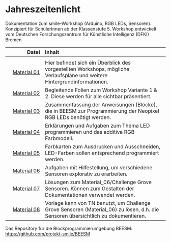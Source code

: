 # Jahreszeitenlicht
Dokumentation zum smile-Workshop (Arduino, RGB LEDs, Sensoren). Konzipiert für SchülerInnen ab der Klassenstufe 5.
Workshop entwickelt vom Deutschen Forschungszentrum für Künstliche Intelligenz (DFKI) Bremen


| Datei | Inhalt |
| ------------: | :-------------- |
|<img width=250/> | <img width=500/> |
| [Material 01](Workshopbeschreibung_v1.pdf) |Hier befindet sich ein Überblick des vorgestellten Workshops, mögliche Verlaufspläne und weitere Hintergrundinformationen. |
| [Material 02](Material_02_PowerpointJahreszeitenlicht.pdf) |Begleitende Folien zum Workshop Variante 1 & 2. Diese werden für alle sichtbar präsentiert. |
| [Material 03](Material_03_Handout_NeopixelBlöcke.pdf) |Zusammenfassung der Anweisungen (Blöcke), die in BEESM zur Programmierung der Neopixel RGB LEDs benötigt werden. |
| [Material 04](Material_04_Übungen_LED.pdf) |Erklärungen und Aufgaben zum Thema LED programmieren und das additive RGB Farbmodell.|
| [Material 05](Material_05_Challenge_RGBFarbe.pdf) | Farbkarten zum Ausdrucken und Ausschneiden, LED-Farben sollen entsprechend programmiert werden. |
| [Material 06](Material_06_Challenge_GroveSensoren.pdf) |Aufgaben mit Hilfestellung, um verschiedene Sensoren explorativ zu erarbeiten. |
| [Material 07](Material_07_ChallangeGroveSensoren_Lsg.JPG) |Lösungen zum Material_06/Challenge Grove Sensoren. Können zum Gestalten der Dokumentationen verwendet werden.|
| [Material 08](Material_08_Vorlage_SensorDokumentation.pdf) |Vorlage kann von TN benutzt, um Challenge Grove Sensoren (Material_06) zu lösen, d.h. die Sensoren übersichtlich zu dokumentieren. |

Das Repository für die Blockprogrammierumgebung BEESM: https://github.com/projekt-smile/BEESM  


